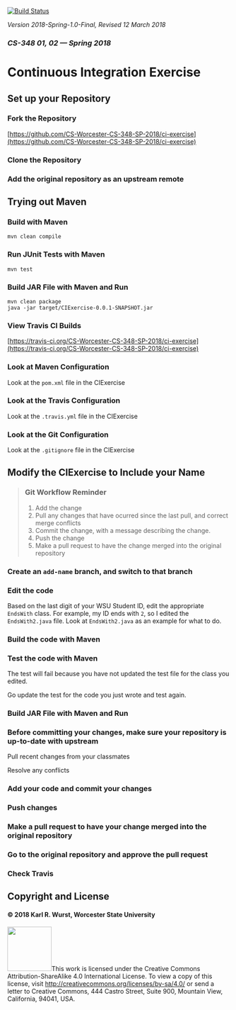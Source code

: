 [![Build Status](https://travis-ci.org/CS-Worcester-CS-348-SP-2018/ci-exercise.svg?branch=master)](https://travis-ci.org/CS-Worcester-CS-348-SP-2018/ci-exercise)

*Version 2018-Spring-1.0-Final, Revised 12 March 2018*
### *CS-348 01, 02 &mdash; Spring 2018*

# Continuous Integration Exercise

## Set up your Repository

### Fork the Repository
[https://github.com/CS-Worcester-CS-348-SP-2018/ci-exercise](https://github.com/CS-Worcester-CS-348-SP-2018/ci-exercise)

### Clone the Repository

### Add the original repository as an upstream remote

## Trying out Maven

### Build with Maven

```
mvn clean compile
```

### Run JUnit Tests with Maven
```
mvn test
```

### Build JAR File with Maven and Run
```
mvn clean package
java -jar target/CIExercise-0.0.1-SNAPSHOT.jar
```

### View Travis CI Builds
[https://travis-ci.org/CS-Worcester-CS-348-SP-2018/ci-exercise](https://travis-ci.org/CS-Worcester-CS-348-SP-2018/ci-exercise)

### Look at Maven Configuration
Look at the `pom.xml` file in the CIExercise

### Look at the Travis Configuration
Look at the `.travis.yml` file in the CIExercise

### Look at the Git Configuration
Look at the `.gitignore` file in the CIExercise


## Modify the CIExercise to Include your Name

> ### Git Workflow Reminder
> 
> 1. Add the change
> 2. Pull any changes that have ocurred since the last pull, and correct merge conflicts
> 3. Commit the change, with a message describing the change.
> 4. Push the change
> 5. Make a pull request to have the change merged into the original repository
 
###  Create an `add-name` branch, and switch to that branch

### Edit the code
Based on the last digit of your WSU Student ID, edit the appropriate `EndsWith` class. For example, my ID ends with `2`, so I edited the `EndsWith2.java` file. Look at `EndsWith2.java` as an example for what to do.

### Build the code with Maven

### Test the code with Maven
The test will fail because you have not updated the test file for the class you edited.

Go update the test for the code you just wrote and test again.

### Build JAR File with Maven and Run

### Before committing your changes, make sure your repository is up-to-date with upstream
Pull recent changes from your classmates

Resolve any conflicts

### Add your code and commit your changes

### Push changes

### Make a pull request to have your change merged into the original repository

### Go to the original repository and approve the pull request

### Check Travis


## Copyright and License
#### &copy; 2018 Karl R. Wurst, Worcester State University

<img src="http://mirrors.creativecommons.org/presskit/buttons/88x31/png/by-sa.png" width=100px/>This work is licensed under the Creative Commons Attribution-ShareAlike 4.0 International License. To view a copy of this license, visit <a href="http://creativecommons.org/licenses/by-sa/4.0/" target="_blank">http://creativecommons.org/licenses/by-sa/4.0/</a> or send a letter to Creative Commons, 444 Castro Street, Suite 900, Mountain View, California, 94041, USA.

